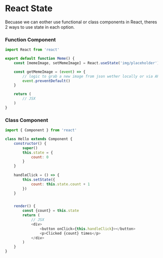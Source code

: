 # React State

Becuase we can eother use functional or class components in React, theres 2 ways to use state in each option.

### Function Component
```javascript
import React from 'react'

export default function Meme() {
    const [memeImage, setMemeImage] = React.useState('img/placeholder')

    const getMemeImage = (event) => {
        // logic to grab a new image from json wether locally or via API endpoint
        event.preventDefault()
    }

    return (
        // JSX
    )
}
```

### Class Component 
```javascript
import { Component } from 'react'

class Hello extends Component {
    constructor() {
        super()
        this.state = {
            count: 0
        }
    }
    
    handleClick = () => {
        this.setState({
            count: this.state.count + 1
        })
    }


    render() {
        const {count} = this.state
        return (
            // JSX
            <div>
                <button onClick={this.handleClick}></button>
                <p>Clicked {count} times</p>
            </div>
        )
    }
}
```